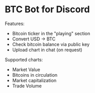 # BTC Bot for Discord

Features: 

* Bitcoin ticker in the "playing" section
* Convert USD -> BTC
* Check bitcoin balance via public key
* Upload chart in chat (on request)

Supported charts:
* Market Value
* Bitcoins in circulation
* Market capitalization
* Trade Volume

